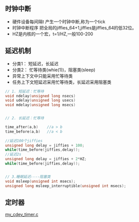 ## 时钟中断
- 硬件设备每间隔t 产生一个时钟中断,称为一个tick
- 时钟中断程序 把全局的jiffies_64+1,jiffies是jiffies_64的低32位。
- HZ是内核的一个宏，t=1/HZ,一般100-200

## 延迟机制
- 分类1： 短延迟，长延迟
- 分类2： 忙等待类(whie(1))，阻塞类(sleep)
- 异常上下文中只能采用忙等待类
- 任务上下文短延迟采用忙等待类，长延迟采用阻塞类
```c
// 1. 短延迟：忙等待
void ndelay(unsigned long nsecs)
void udelay(unsigned long usecs)
void mdelay(unsigned long msecs)


// 2. 长延迟：忙等待

time_after(a,b)    //a > b
time_before(a,b)   //a < b
   
//延迟100个jiffies
unsigned long delay = jiffies + 100;
while(time_before(jiffies,delay));
//延迟2s
unsigned long delay = jiffies + 2*HZ;
while(time_before(jiffies,delay));


// 3.睡眠延迟----阻塞类
void msleep(unsigned int msecs);   
unsigned long msleep_interruptible(unsigned int msecs);
```

## 定时器
[my_cdev_timer.c](data/my_cdev_timer.c)